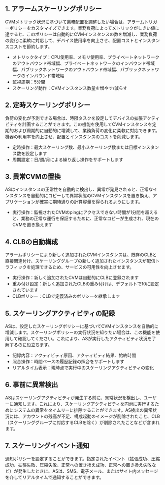 ## 1. アラームスケーリングポリシー
CVMメトリック状況に基づいて業務配置を調整したい場合は、アラームトリガーポリシーをカスタマイズできます。業務負荷によってメトリックがしきい値に達すると、このポリシーは自動的にCVMインスタンスの数を増減し、業務負荷の変化に柔軟に対応して、デバイス使用率を向上させ、配置コストとインスタンスコストを節約します。
+ メトリックタイプ：CPU使用率、メモリ使用率、プライベートネットワークのアウトバウンド帯域幅、プライベートネットワークのインバウンド帯域幅、パブリックネットワークのアウトバウンド帯域幅、パブリックネットワークのインバウンド帯域幅
+ 監視周期：5分間
+ スケーリング動作：CVMインスタンス数量を増やす/減らす

## 2. 定時スケーリングポリシー
負荷の変化が予測できる場合は、時限タスクを設定してデバイスの拡張アクティビティを計画することができます。この機能を使用してCVMインスタンスを定期的および周期的に自動的に増減して、業務負荷の変化に柔軟に対応できます。機器の利用率を向上させ、配置とインスタンスのコストを削減します。
+ 定時操作：最大スケーリング数、最小スケーリング数または目標インスタンス数を設定します
+ 周期設定：日/週/月による繰り返し操作をサポートします

## 3. 異常CVMの置換
ASはインスタンスの正常性を自動的に検出し、異常が発見されると、正常なインスタンスを自動的にコピーして異常状態のCVMインスタンスを置き換え、アプリケーションが確実に期待通りの計算容量を得られるようにします。
+ 実行操作：監視されたCVMのpingにアクセスできない時間が1分間を超えると、業務の正常な運行を保証するために、正常なコピーが生成され、現在のCVMを置き換えます

## 4. CLBの自動構成
アラームポリシーにより新しく追加されたCVMインスタンスは、既存のCLBと直接関連付け、スケーリンググループの新しく追加されたインスタンスが配信トラフィックを処理できるため、サービスの可用性を向上させます。
+ 実行操作：新しく追加されたCVMは自動的にCLBに登録されます
+ 重み付け設定：新しく追加されたCLBの重み付けは、デフォルトで10に設定されています
+ CLBポリシー：CLBで定義済みのポリシーを継承します

## 5. スケーリングアクティビティの記録
ASは、設定したスケーリングポリシーに基づいてCVMインスタンスを自動的に増減します。スケーリングポリシーの実行状況を知りたい場合は、この機能を使用して確認してください。これにより、ASが実行したアクティビティ状況を了解するのに役立ちます。
+ 記録内容：アクティビティ原因、アクティビティ結果、始終時間
+ 照合操作：時間ベースの履歴記録の照合をサポートします
+ リアルタイム表示：現時点で実行中のスケーリングアクティビティの変化


## 6. 事前に異常検出
ASはスケーリングアクティビティが発生する前に、異常状況を検出し、ユーザーに通知します。これにより、スケーリングアクティビティを円滑に実行するためにシステムの異常をタイムリーに排除することができます。AS検出の異常状況には、アカウントの残高が不足、構成起動のイメージが削除されたこと、CLB（スケーリンググループに対応するCLBを除く）が削除されたことなどが含まれます。

## 7. スケーリングイベント通知
通知ポリシーを設定することができます。指定されたイベント（拡張成功、圧縮成功、拡張失敗、圧縮失敗、正常への置き換え成功、正常への置き換え失敗など）が発生したときに、ASは、SMS、電子メール、またはサイト内メッセージを介してリアルタイムで通知することができます。


